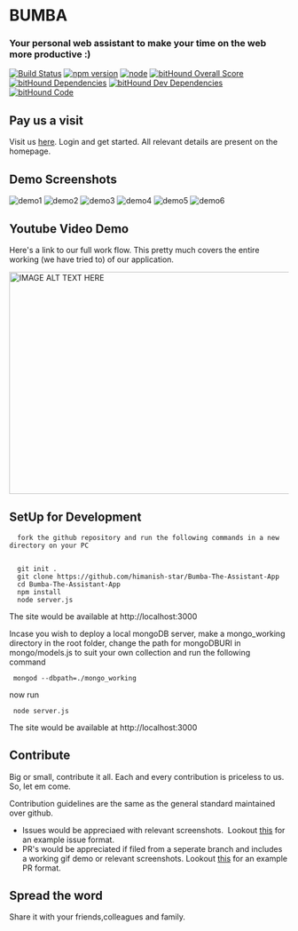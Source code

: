 
# BUMBA #

### Your personal web assistant to make your time on the web more productive :) ###


[![Build Status](https://travis-ci.org/shikhar-scs/JS_project.svg?branch=master)](https://travis-ci.org/shikhar-scs/JS_project)      [![npm version](https://badge.fury.io/js/npm.svg)](https://badge.fury.io/js/npm)     [![node](https://img.shields.io/node/v/passport.svg)]()   [![bitHound Overall Score](https://www.bithound.io/github/shikhar-scs/JS_project/badges/score.svg)](https://www.bithound.io/github/shikhar-scs/JS_project)   [![bitHound Dependencies](https://www.bithound.io/github/shikhar-scs/JS_project/badges/dependencies.svg)](https://www.bithound.io/github/shikhar-scs/JS_project/master/dependencies/npm)   [![bitHound Dev Dependencies](https://www.bithound.io/github/shikhar-scs/JS_project/badges/devDependencies.svg)](https://www.bithound.io/github/shikhar-scs/JS_project/master/dependencies/npm)      [![bitHound Code](https://www.bithound.io/github/shikhar-scs/JS_project/badges/code.svg)](https://www.bithound.io/github/shikhar-scs/JS_project)


## Pay us a visit

Visit us [here](http://bumba-web-assistant.herokuapp.com/HTMLfiles/). Login and get started. All relevant details are present on the homepage.

## Demo Screenshots

![demo1](https://user-images.githubusercontent.com/25258877/34839957-6f64e9c4-f729-11e7-8fd7-b8c88bd242ec.png)
![demo2](https://user-images.githubusercontent.com/25258877/34839962-742bb71c-f729-11e7-84d5-19dd64c38c58.png)
![demo3](https://user-images.githubusercontent.com/25258877/34839965-76bfc6c6-f729-11e7-8fdc-26d6b228e273.png)
![demo4](https://user-images.githubusercontent.com/25258877/34839979-81ea6934-f729-11e7-86f1-929a32eaba05.png)
![demo5](https://user-images.githubusercontent.com/25258877/34839980-877548ba-f729-11e7-8830-74b9bcb6a45f.png)
![demo6](https://user-images.githubusercontent.com/25258877/34839984-8af4d32a-f729-11e7-977e-75f995cec2fc.png)


## Youtube Video Demo

Here's a link to our full work flow. This pretty much covers the entire working (we have tried to) of our application.

<a href="http://www.youtube.com/watch?feature=player_embedded&v=U6CZPnaT91s
" target="_blank"><img src="http://img.youtube.com/vi/U6CZPnaT91s/0.jpg" 
alt="IMAGE ALT TEXT HERE" width="600" height="400" border="0" /></a>


## SetUp for Development

```
  fork the github repository and run the following commands in a new directory on your PC
 
 
  git init .
  git clone https://github.com/himanish-star/Bumba-The-Assistant-App
  cd Bumba-The-Assistant-App
  npm install
  node server.js

```

The site would be available at http://localhost:3000

Incase you wish to deploy a local mongoDB server, make a mongo_working directory in the root folder, change the path for mongoDBURI in mongo/models.js to suit your own collection and run the following command

```
 mongod --dbpath=./mongo_working
```
now run 
```
 node server.js
```

The site would be available at http://localhost:3000


## Contribute 

Big or small, contribute it all. Each and every contribution is priceless to us. So, let em come.


Contribution guidelines are the same as the general standard maintained over github.
 - Issues would be appreciaed with relevant screenshots.  Lookout [this](https://github.com/himanish-star/Bumba-The-Assistant-App/issues/7) for an example issue format.
 - PR's would be appreciated if filed from a seperate branch and includes a working gif demo or relevant screenshots. Lookout [this](https://github.com/himanish-star/Bumba-The-Assistant-App/pull/6) for an example PR format.

## Spread the word

Share it with your friends,colleagues and family. 
